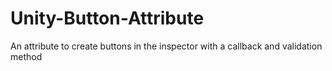 # Unity-Button-Attribute
An attribute to create buttons in the inspector with a callback and validation method
